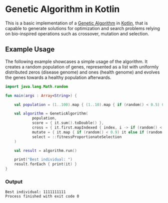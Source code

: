 # Genetic Algorithm in Kotlin

This is a basic implementation of a [Genetic Algorithm](https://en.wikipedia.org/wiki/Genetic_algorithm) in 
[Kotlin](https://kotlinlang.org), that is capable to generate solutions for optimization
and search problems relying on bio-inspired operations such as crossover, mutation and selection.

## Example Usage
The following example showcases a simple usage of the algorithm. It creates a random population of genes, 
represented as a list with uniformly distributed zeros (disease genome) and ones (health genome) and evolves the 
genes towards a healthy population afterwards.

```kotlin
import java.lang.Math.random

fun main(args : Array<String>) {

    val population = (1..100).map { (1..10).map { if (random() < 0.5) 0 else 1 } }

    val algorithm = GeneticAlgorithm(
            population,
            score = { it.sum().toDouble() },
            cross = { it.first.mapIndexed { index, i -> if (random() < 0.5) i else it.second[index] } },
            mutate = { it.map { if (random() < 0.9) it else if (random() < 0.5) 0 else 1 } },
            select = ::fitnessProportionateSelection
    )

    val result = algorithm.run()

    print("Best individual: ")
    result.forEach { print(it) }
}
```

### Output
```
Best individual: 1111111111
Process finished with exit code 0
```
